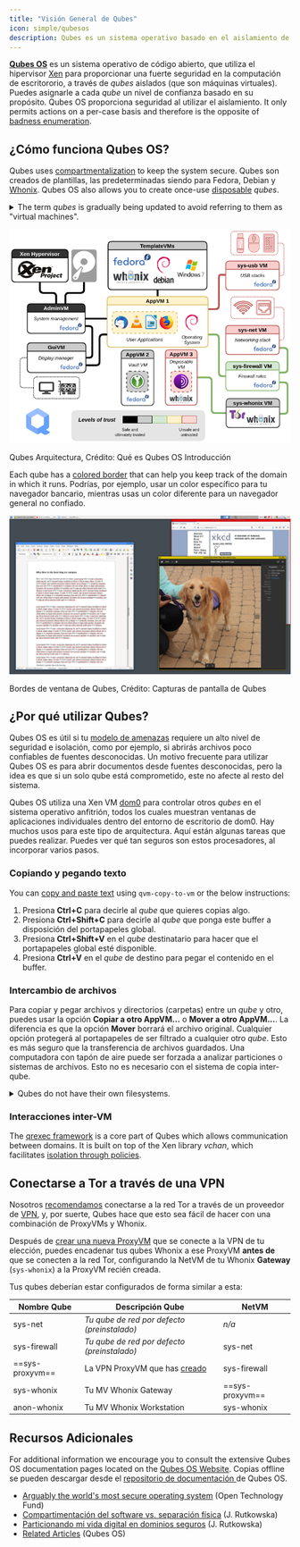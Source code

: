 ```yaml
---
title: "Visión General de Qubes"
icon: simple/qubesos
description: Qubes es un sistema operativo basado en el aislamiento de aplicaciones en *qubes* (formalmente, máquinas virtuales) para una mayor seguridad.
---
```


[**Qubes OS**](../desktop.md#qubes-os) es un sistema operativo de código abierto, que utiliza el hipervisor [Xen](https://en.wikipedia.org/wiki/Xen) para proporcionar una fuerte seguridad en la computación de escritororio, a través de *qubes* aislados (que son máquinas virtuales). Puedes asignarle a cada *qube* un nivel de confianza basado en su propósito. Qubes OS proporciona seguridad al utilizar el aislamiento. It only permits actions on a per-case basis and therefore is the opposite of [badness enumeration](https://ranum.com/security/computer_security/editorials/dumb).

## ¿Cómo funciona Qubes OS?

Qubes uses [compartmentalization](https://qubes-os.org/intro) to keep the system secure. Qubes son creados de plantillas, las predeterminadas siendo para Fedora, Debian y [Whonix](../desktop.md#whonix). Qubes OS also allows you to create once-use [disposable](https://qubes-os.org/doc/how-to-use-disposables) *qubes*.

<details class="note" markdown>
<summary>The term <em>qubes</em> is gradually being updated to avoid referring to them as "virtual machines".</summary>

Parte de la información que se encuentra aquí y en la documentación de Qubes OS puede contener lenguaje contradictorio, debido a que el término de "appVM" es gradualmente cambiado a "qube". Los Qubes no son máquinas virtuales completas, pero pueden contener funciones similares a las máquinas virtuales.

</details>

![Arquitectura Qubes](../assets/img/qubes/qubes-trust-level-architecture.png)
<figcaption>Qubes Arquitectura, Crédito: Qué es Qubes OS Introducción</figcaption>

Each qube has a [colored border](https://qubes-os.org/screenshots) that can help you keep track of the domain in which it runs. Podrías, por ejemplo, usar un color específico para tu navegador bancario, mientras usas un color diferente para un navegador general no confiado.

![Borde coloreado](../assets/img/qubes/r4.0-xfce-three-domains-at-work.png)
<figcaption>Bordes de ventana de Qubes, Crédito: Capturas de pantalla de Qubes</figcaption>

## ¿Por qué utilizar Qubes?

Qubes OS es útil si tu [modelo de amenazas](../basics/threat-modeling.md) requiere un alto nivel de seguridad e isolación, como por ejemplo, si abrirás archivos poco confiables de fuentes desconocidas. Un motivo frecuente para utilizar Qubes OS es para abrir documentos desde fuentes desconocidas, pero la idea es que si un solo qube está comprometido, este no afecte al resto del sistema.

Qubes OS utiliza una Xen VM [dom0](https://wiki.xenproject.org/wiki/Dom0) para controlar otros *qubes* en el sistema operativo anfitrión, todos los cuales muestran ventanas de aplicaciones individuales dentro del entorno de escritorio de dom0. Hay muchos usos para este tipo de arquitectura. Aquí están algunas tareas que puedes realizar. Puedes ver qué tan seguros son estos procesadores, al incorporar varios pasos.

### Copiando y pegando texto

You can [copy and paste text](https://qubes-os.org/doc/how-to-copy-and-paste-text) using `qvm-copy-to-vm` or the below instructions:

1. Presiona **Ctrl+C** para decirle al *qube* que quieres copias algo.
2. Presiona **Ctrl+Shift+C** para decirle al *qube* que ponga este buffer a disposición del portapapeles global.
3. Presiona **Ctrl+Shift+V** en el *qube* destinatario para hacer que el portapapeles global esté disponible.
4. Presiona **Ctrl+V** en el *qube* de destino para pegar el contenido en el buffer.

### Intercambio de archivos

Para copiar y pegar archivos y directorios (carpetas) entre un *qube* y otro, puedes usar la opción **Copiar a otro AppVM...** o **Mover a otro AppVM...**. La diferencia es que la opción **Mover** borrará el archivo original. Cualquier opción protegerá al portapapeles de ser filtrado a cualquier otro *qube*. Esto es más seguro que la transferencia de archivos guardados. Una computadora con tapón de aire puede ser forzada a analizar particiones o sistemas de archivos. Esto no es necesario con el sistema de copia inter-qube.

<details class="note" markdown>
<summary>Qubes do not have their own filesystems.</summary>

You can [copy and move files](https://qubes-os.org/doc/how-to-copy-and-move-files) between *qubes*. Al hacerlo, los cambios no son inmediatos y pueden deshacerse fácilmente en caso de accidente. When you run a *qube*, it does not have a persistent filesystem. Puedes crear y eliminar archivos, pero los cambios son efímeros.

</details>

### Interacciones inter-VM

The [qrexec framework](https://qubes-os.org/doc/qrexec) is a core part of Qubes which allows communication between domains. It is built on top of the Xen library *vchan*, which facilitates [isolation through policies](https://qubes-os.org/news/2020/06/22/new-qrexec-policy-system).

## Conectarse a Tor a través de una VPN

Nosotros [recomendamos](../advanced/tor-overview.md) conectarse a la red Tor a través de un proveedor de [VPN](../vpn.md), y, por suerte, Qubes hace que esto sea fácil de hacer con una combinación de ProxyVMs y Whonix.

Después de [crear una nueva ProxyVM](https://github.com/Qubes-Community/Contents/blob/master/docs/configuration/vpn.md) que se conecte a la VPN de tu elección, puedes encadenar tus qubes Whonix a ese ProxyVM **antes de** que se conecten a la red Tor, configurando la NetVM de tu Whonix **Gateway** (`sys-whonix`) a la ProxyVM recién creada.

Tus qubes deberían estar configurados de forma similar a esta:

| Nombre Qube     | Descripción Qube                                                                                                   | NetVM           |
| --------------- | ------------------------------------------------------------------------------------------------------------------ | --------------- |
| sys-net         | *Tu qube de red por defecto (preinstalado)*                                                                        | *n/a*           |
| sys-firewall    | *Tu qube de red por defecto (preinstalado)*                                                                        | sys-net         |
| ==sys-proxyvm== | La VPN ProxyVM que has [creado](https://github.com/Qubes-Community/Contents/blob/master/docs/configuration/vpn.md) | sys-firewall    |
| sys-whonix      | Tu MV Whonix Gateway                                                                                               | ==sys-proxyvm== |
| anon-whonix     | Tu MV Whonix Workstation                                                                                           | sys-whonix      |

## Recursos Adicionales

For additional information we encourage you to consult the extensive Qubes OS documentation pages located on the [Qubes OS Website](https://qubes-os.org/doc). Copias offline se pueden descargar desde el [repositorio de documentación ](https://github.com/QubesOS/qubes-doc)de Qubes OS.

- [Arguably the world's most secure operating system](https://opentech.fund/news/qubes-os-arguably-the-worlds-most-secure-operating-system-motherboard) (Open Technology Fund)
- [Compartimentación del software vs. separación física](https://invisiblethingslab.com/resources/2014/Software_compartmentalization_vs_physical_separation.pdf) (J. Rutkowska)
- [Particionando mi vida digital en dominios seguros](https://blog.invisiblethings.org/2011/03/13/partitioning-my-digital-life-into.html) (J. Rutkowska)
- [Related Articles](https://qubes-os.org/news/categories/#articles) (Qubes OS)
